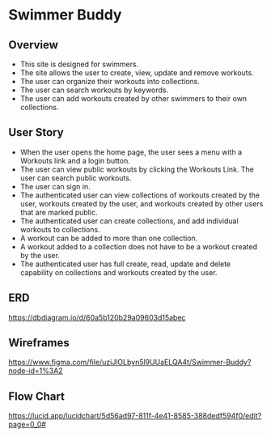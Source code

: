 # Swimmer Buddy
## Overview
- This site is designed for swimmers.
- The site allows the user to create, view, update and remove workouts.
- The user can organize their workouts into collections.
- The user can search workouts by keywords.
- The user can add workouts created by other swimmers to their own collections.

## User Story
 - When the user opens the home page, the user sees a menu with a Workouts link and a login button.
 - The user can view public workouts by clicking the Workouts Link. The user can search public workouts.
 - The user can sign in.
 - The authenticated user can view collections of workouts created by the user, workouts created by the user, and workouts created by other users that are marked public.
 - The authenticated user can create collections, and add individual workouts to collections.
 - A workout can be added to more than one collection.
 - A workout added to a collection does not have to be a workout created by the user.
 - The authenticated user has full create, read, update and delete capability on collections and workouts created by the user.

## ERD
https://dbdiagram.io/d/60a5b120b29a09603d15abec

## Wireframes
https://www.figma.com/file/uziJlOLbyn5l9UUaELQA4t/Swimmer-Buddy?node-id=1%3A2

## Flow Chart
https://lucid.app/lucidchart/5d56ad97-811f-4e41-8585-388dedf594f0/edit?page=0_0#
